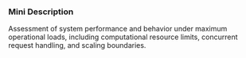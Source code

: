 ### Mini Description

Assessment of system performance and behavior under maximum operational loads, including computational resource limits, concurrent request handling, and scaling boundaries.
